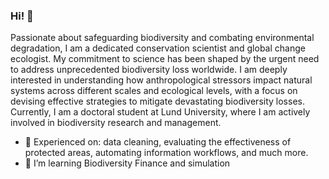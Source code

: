 ### Hi! :wave:

Passionate about safeguarding biodiversity and combating environmental degradation, I am a dedicated conservation scientist and global change ecologist. My commitment to science has been shaped by the urgent need to address unprecedented biodiversity loss worldwide. I am deeply interested in understanding how anthropological stressors impact natural systems across different scales and ecological levels, with a focus on devising effective strategies to mitigate devastating biodiversity losses. Currently, I am a doctoral student at Lund University, where I am actively involved in biodiversity research and management.

- 👯 Experienced on: data cleaning, evaluating the effectiveness of protected areas, automating information workflows, and much more.
- 🌱  I’m learning Biodiversity Finance and simulation


<!--
**cmunozr/cmunozr** is a ✨ _special_ ✨ repository because its `README.md` (this file) appears on your GitHub profile.

Here are some ideas to get you started:

- Estoy aprendiendo [Data Science](https://github.com/ossu/data-science) y [R Avanzado](https://adv-r.hadley.nz/)
- 🔭 I’m currently working on ...
- 🌱 I’m currently learning ...
- 👯 I’m looking to collaborate on ...
- 🤔 I’m looking for help with ...
- 💬 Ask me about ...
- 📫 How to reach me: ...
- 😄 Pronouns: ...
- ⚡ Fun fact: ...
-->
